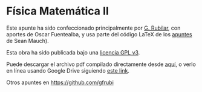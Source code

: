 Física Matemática II
===============

Este apunte ha sido confeccionado principalmente por [G. Rubilar](https://gfrubi.github.io/), con aportes de Oscar Fuentealba, y usa parte del código LaTeX de los [apuntes](https://bitbucket.org/seanmauch/applied_math) de Sean Mauch).

Esta obra ha sido publicada bajo una [licencia GPL v3](https://github.com/gfrubi/GR/blob/master/LICENSE).

Puede descargar el archivo pdf compilado directamente desde [aquí](https://github.com/gfrubi/FM2/raw/master/FM2.pdf), o verlo en línea usando Google Drive siguiendo [este link](https://drive.google.com/viewer?url=https://github.com/gfrubi/FM2/raw/master/FM2.pdf).


Otros apuntes en https://github.com/gfrubi
